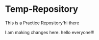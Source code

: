 # Temp-Repository
This is a Practice Repository'hi there

I am making changes here.
hello everyone!!!